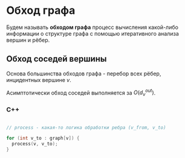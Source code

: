 # Обход графа

Будем называть **обходом графа** процесс вычисления какой-либо информации о структуре графа с помощью итеративного анализа вершин и рёбер.

## Обход соседей вершины

Основа большинства обходов графа - перебор всех рёбер, инцидентных вершине $v$.

Асимптотически обход соседей выполняется за $O(d^{out}_v)$.

### C++

```cpp

// process - какая-то логика обработки ребра (v_from, v_to)

for (int v_to : graph[v]) {
  process(v, v_to);
}

```

